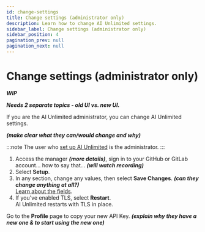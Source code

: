 ```yaml
---
id: change-settings
title: Change settings (administrator only)
description: Learn how to change AI Unlimited settings.
sidebar_label: Change settings (administrator only)
sidebar_position: 4
pagination_prev: null
pagination_next: null
---
```


# Change settings (administrator only)

***WIP***

***Needs 2 separate topics - old UI vs. new UI.***

If you are the AI Unlimited administrator, you can change AI Unlimited settings. 

***(make clear what they can/would change and why)***

:::note
The user who [set up AI Unlimited](/docs/install-ai-unlimted/setup-ai-unlimited.md) is the administrator.
:::

1. Access the manager ***(more details)***, sign in to your GitHub or GitLab account... how to say that... ***(will watch recording)***
3. Select **Setup**. 
3. In any section, change any values, then select **Save Changes**. ***(can they change anything at all?)***<br />
[Learn about the fields](/docs/install-ai-inlimited/setup-ai-unlimited).
4. If you've enabled TLS, select **Restart**.<br />
 AI Unlimited restarts with TLS in place.

Go to the **Profile** page to copy your new API Key. ***(explain why they have a new one & to start using the new one)***
